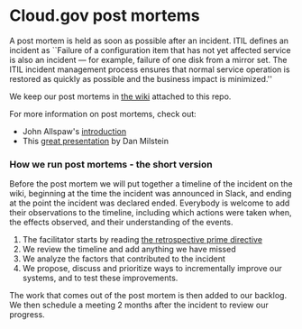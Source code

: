 # Cloud.gov post mortems

A post mortem is held as soon as possible after an incident. ITIL defines an incident as ``Failure of a configuration item that has not yet affected service is also an incident — for example, failure of one disk from a mirror set. The ITIL incident management process ensures that normal service operation is restored as quickly as possible and the business impact is minimized.''

We keep our post mortems in [the wiki](https://github.com/18F/cloud-gov-postmortems/wiki) attached to this repo.

For more information on post mortems, check out:

* John Allspaw's [introduction](https://codeascraft.com/2012/05/22/blameless-postmortems/)
* This [great presentation](http://www.slideshare.net/danmil30/how-to-run-a-postmortem-with-humans-not-robots-velocity-2013) by Dan Milstein

### How we run post mortems - the short version ###

Before the post mortem we will put together a timeline of the incident on the wiki, beginning at the time the incident was announced in Slack, and ending at the point the incident was declared ended. Everybody is welcome to add their observations to the timeline, including which actions were taken when, the effects observed, and their understanding of the events.

1. The facilitator starts by reading [the retrospective prime directive](http://www.retrospectives.com/pages/retroPrimeDirective.html)
2. We review the timeline and add anything we have missed
3. We analyze the factors that contributed to the incident
4. We propose, discuss and prioritize ways to incrementally improve our systems, and to test these improvements.

The work that comes out of the post mortem is then added to our backlog. We then schedule a meeting 2 months after the incident to review our progress.
